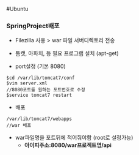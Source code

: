 #Ubuntu


### SpringProject배포

- Filezilla 사용 > war 파일 서버디렉토리 전송


- 톰캣, 아파치, 등 필요 프로그램 설치 (apt-get)
- port설정 (기본 8080)

```
$cd /var/lib/tomcat7/conf
$vim server.xml
//8080포트를 원하는 포트번호로 수정
$service tomcat7 restart
```
- 배포

```
/var/lib/tomcat7/webapps
//war 배포
```

- war파일명을 포트뒤에 적어줘야함 (root로 설정가능)
	- __아이피주소:8080/war프로젝트명/api__